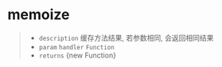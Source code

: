 # memoize

> - `description` 缓存方法结果, 若参数相同, 会返回相同结果
> - `param` `handler` `Function`
> - `returns` {new Function}
